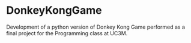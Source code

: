 # DonkeyKongGame

Development of a python version of Donkey Kong Game performed as a final project for the Programming class at UC3M. 
